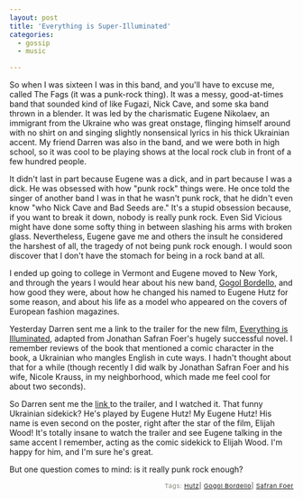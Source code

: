 ```yaml
---
layout: post
title: 'Everything is Super-Illuminated'
categories:
  - gossip
  - music

---
```


So when I was sixteen I was in this band, and you'll have to excuse me, called The Fags (it was a punk-rock thing).  It was a messy, good-at-times band that sounded kind of like Fugazi, Nick Cave, and some ska band thrown in a blender.  It was led by the charismatic Eugene Nikolaev, an immigrant from the Ukraine who was great onstage, flinging himself around with no shirt on and singing slightly nonsensical lyrics in his thick Ukrainian accent.  My friend Darren was also in the band, and we were both in high school, so it was cool to be playing shows at the local rock club in front of a few hundred people.

It didn't last in part because Eugene was a dick, and in part because I was a dick.  He was obsessed with how "punk rock" things were.  He once told the singer of another band I was in that he wasn't punk rock, that he didn't even know "who Nick Cave and Bad Seeds are."  It's a stupid obsession because, if you want to break it down, nobody is really punk rock.  Even Sid Vicious might have done some softy thing in between slashing his arms with broken glass.  Nevertheless, Eugene gave me and others the insult he considered the harshest of all, the tragedy of not being punk rock enough.  I would soon discover that I don't have the stomach for being in a rock band at all.

I ended up going to college in Vermont and Eugene moved to New York, and through the years I would hear about his new band, <a href="http://www.gogolbordello.com/">Gogol Bordello</a>, and how good they were, about how he changed his named to Eugene Hutz for some reason, and about his life as a model who appeared on the covers of European fashion magazines.

Yesterday Darren sent me a link to the trailer for the new film, <a href="http://wip.warnerbros.com/everythingisilluminated/">Everything is Illuminated</a>, adapted from Jonathan Safran Foer's hugely successful novel.  I remember reviews of the book that mentioned a comic character in the book, a Ukrainian who mangles English in cute ways.  I hadn't thought about that for a while (though recently I did walk by Jonathan Safran Foer and his wife, Nicole Krauss, in my neighborhood, which made me feel cool for about two seconds).

So Darren sent me the <a href="http://wip.warnerbros.com/everythingisilluminated/">link </a>to the trailer, and I watched it.  That funny Ukrainian sidekick?  He's played by Eugene Hutz!  My Eugene Hutz! His name is even second on the poster, right after the star of the film, Elijah Wood!  It's totally insane to watch the trailer and see Eugene talking in the same accent I remember, acting as the comic sidekick to Elijah Wood.  I'm happy for him, and I'm sure he's great. 

But one question comes to mind: is it really punk rock enough?

<!-- technorati tags start --><p style="text-align:right;font-size:11px;letter-spacing:.05em;color:#808979;">Tags: <a href="http://technorati.com/tag/Hutz" rel="tag">Hutz</a><strong>|</strong> <a href="http://technorati.com/tag/Gogol Bordello" rel="tag">Gogol Bordello</a><strong>|</strong> <a href="http://technorati.com/tag/Safran Foer" rel="tag">Safran Foer</a></p><!-- technorati tags end -->
